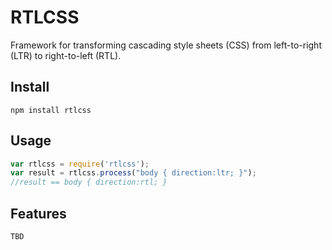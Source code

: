 RTLCSS
======
Framework for transforming cascading style sheets (CSS) from left-to-right (LTR) to right-to-left (RTL).


## Install
    npm install rtlcss

## Usage
```javascript
var rtlcss = require('rtlcss');
var result = rtlcss.process("body { direction:ltr; }");
//result == body { direction:rtl; }
```

## Features
    TBD
